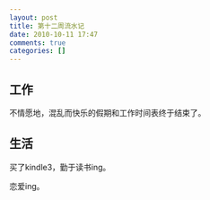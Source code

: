 ```yaml
---
layout: post
title: 第十二周流水记
date: 2010-10-11 17:47
comments: true
categories: []
---
```

<h2>工作</h2>
不情愿地，混乱而快乐的假期和工作时间表终于结束了。
<h2>生活</h2>
买了kindle3，勤于读书ing。

恋爱ing。
